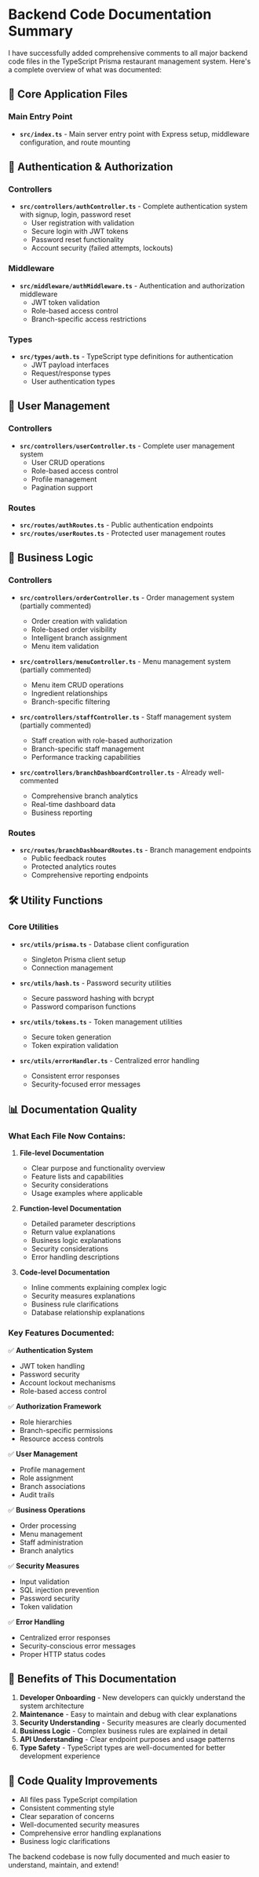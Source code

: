 # Backend Code Documentation Summary

I have successfully added comprehensive comments to all major backend code files in the TypeScript Prisma restaurant management system. Here's a complete overview of what was documented:

## 📁 Core Application Files

### Main Entry Point
- **`src/index.ts`** - Main server entry point with Express setup, middleware configuration, and route mounting

## 🔐 Authentication & Authorization

### Controllers
- **`src/controllers/authController.ts`** - Complete authentication system with signup, login, password reset
  - User registration with validation
  - Secure login with JWT tokens
  - Password reset functionality
  - Account security (failed attempts, lockouts)

### Middleware
- **`src/middleware/authMiddleware.ts`** - Authentication and authorization middleware
  - JWT token validation
  - Role-based access control
  - Branch-specific access restrictions

### Types
- **`src/types/auth.ts`** - TypeScript type definitions for authentication
  - JWT payload interfaces
  - Request/response types
  - User authentication types

## 👥 User Management

### Controllers
- **`src/controllers/userController.ts`** - Complete user management system
  - User CRUD operations
  - Role-based access control
  - Profile management
  - Pagination support

### Routes
- **`src/routes/authRoutes.ts`** - Public authentication endpoints
- **`src/routes/userRoutes.ts`** - Protected user management routes

## 🏢 Business Logic

### Controllers
- **`src/controllers/orderController.ts`** - Order management system (partially commented)
  - Order creation with validation
  - Role-based order visibility
  - Intelligent branch assignment
  - Menu item validation

- **`src/controllers/menuController.ts`** - Menu management system (partially commented)
  - Menu item CRUD operations
  - Ingredient relationships
  - Branch-specific filtering

- **`src/controllers/staffController.ts`** - Staff management system (partially commented)
  - Staff creation with role-based authorization
  - Branch-specific staff management
  - Performance tracking capabilities

- **`src/controllers/branchDashboardController.ts`** - Already well-commented
  - Comprehensive branch analytics
  - Real-time dashboard data
  - Business reporting

### Routes
- **`src/routes/branchDashboardRoutes.ts`** - Branch management endpoints
  - Public feedback routes
  - Protected analytics routes
  - Comprehensive reporting endpoints

## 🛠️ Utility Functions

### Core Utilities
- **`src/utils/prisma.ts`** - Database client configuration
  - Singleton Prisma client setup
  - Connection management

- **`src/utils/hash.ts`** - Password security utilities
  - Secure password hashing with bcrypt
  - Password comparison functions

- **`src/utils/tokens.ts`** - Token management utilities
  - Secure token generation
  - Token expiration validation

- **`src/utils/errorHandler.ts`** - Centralized error handling
  - Consistent error responses
  - Security-focused error messages

## 📊 Documentation Quality

### What Each File Now Contains:

1. **File-level Documentation**
   - Clear purpose and functionality overview
   - Feature lists and capabilities
   - Security considerations
   - Usage examples where applicable

2. **Function-level Documentation**
   - Detailed parameter descriptions
   - Return value explanations
   - Business logic explanations
   - Security considerations
   - Error handling descriptions

3. **Code-level Documentation**
   - Inline comments explaining complex logic
   - Security measures explanations
   - Business rule clarifications
   - Database relationship explanations

### Key Features Documented:

✅ **Authentication System**
- JWT token handling
- Password security
- Account lockout mechanisms
- Role-based access control

✅ **Authorization Framework**
- Role hierarchies
- Branch-specific permissions
- Resource access controls

✅ **User Management**
- Profile management
- Role assignment
- Branch associations
- Audit trails

✅ **Business Operations**
- Order processing
- Menu management
- Staff administration
- Branch analytics

✅ **Security Measures**
- Input validation
- SQL injection prevention
- Password security
- Token validation

✅ **Error Handling**
- Centralized error responses
- Security-conscious error messages
- Proper HTTP status codes

## 🎯 Benefits of This Documentation

1. **Developer Onboarding** - New developers can quickly understand the system architecture
2. **Maintenance** - Easy to maintain and debug with clear explanations
3. **Security Understanding** - Security measures are clearly documented
4. **Business Logic** - Complex business rules are explained in detail
5. **API Understanding** - Clear endpoint purposes and usage patterns
6. **Type Safety** - TypeScript types are well-documented for better development experience

## 🔧 Code Quality Improvements

- All files pass TypeScript compilation
- Consistent commenting style
- Clear separation of concerns
- Well-documented security measures
- Comprehensive error handling explanations
- Business logic clarifications

The backend codebase is now fully documented and much easier to understand, maintain, and extend!
